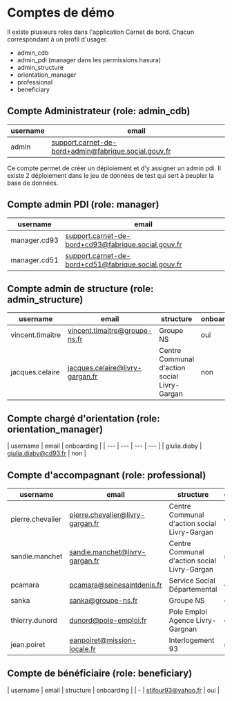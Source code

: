 # Comptes de démo

Il existe plusieurs roles dans l'application Carnet de bord. Chacun correspondant à un profil d'usager.
- admin_cdb
- admin_pdi (manager dans les permissions hasura)
- admin_structure
- orientation_manager
- professional
- beneficiary

## Compte Administrateur (role: admin_cdb)
| username | email |
| --- | --- |
| admin | support.carnet-de-bord+admin@fabrique.social.gouv.fr |

Ce compte permet de créer un déploiement et d'y assigner un admin pdi.
Il existe 2 déploiement dans le jeu de données de test qui sert à peupler la base de données.

## Compte admin PDI (role: manager)
| username | email |
| --- | --- |
| manager.cd93 | support.carnet-de-bord+cd93@fabrique.social.gouv.fr |
| manager.cd51 | support.carnet-de-bord+cd51@fabrique.social.gouv.fr |

## Compte admin de structure (role: admin_structure)
| username | email | structure | onboarding |
| --- | --- | --- | --- |
| vincent.timaitre | vincent.timaitre@groupe-ns.fr | Groupe NS | oui |
| jacques.celaire | jacques.celaire@livry-gargan.fr | Centre Communal d'action social Livry-Gargan | non |


## Compte chargé d'orientation (role: orientation_manager)
| username | email |  onboarding |
| --- | --- | --- | --- |
| giulia.diaby | giulia.diaby@cd93.fr | non |

## Compte d'accompagnant (role: professional)
| username | email |  structure | onboarding |
| --- | --- | --- | --- |
| pierre.chevalier | pierre.chevalier@livry-gargan.fr | Centre Communal d'action social Livry-Gargan| oui |
| sandie.manchet | sandie.manchet@livry-gargan.fr | Centre Communal d'action social Livry-Gargan | non |
| pcamara | pcamara@seinesaintdenis.fr | Service Social Départemental | oui |
| sanka | sanka@groupe-ns.fr | Groupe NS | oui |
| thierry.dunord | dunord@pole-emploi.fr | Pole Emploi Agence Livry-Gargnan | oui |
| jean.poiret | eanpoiret@mission-locale.fr | Interlogement 93 | non |

## Compte de bénéficiaire (role: beneficiary)
| username | email | structure | onboarding |
| - | stifour93@yahoo.fr |  oui |
